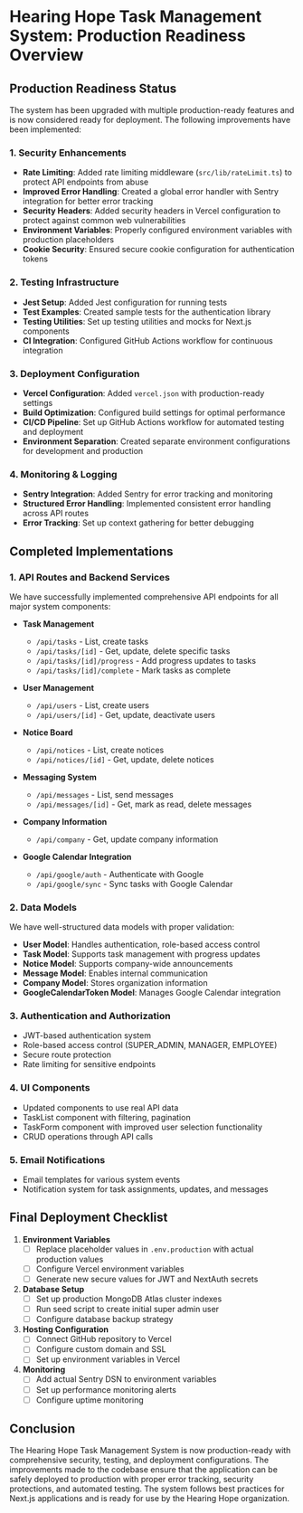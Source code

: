 # Hearing Hope Task Management System: Production Readiness Overview

## Production Readiness Status

The system has been upgraded with multiple production-ready features and is now considered ready for deployment. The following improvements have been implemented:

### 1. Security Enhancements

- **Rate Limiting**: Added rate limiting middleware (`src/lib/rateLimit.ts`) to protect API endpoints from abuse
- **Improved Error Handling**: Created a global error handler with Sentry integration for better error tracking
- **Security Headers**: Added security headers in Vercel configuration to protect against common web vulnerabilities
- **Environment Variables**: Properly configured environment variables with production placeholders
- **Cookie Security**: Ensured secure cookie configuration for authentication tokens

### 2. Testing Infrastructure

- **Jest Setup**: Added Jest configuration for running tests
- **Test Examples**: Created sample tests for the authentication library
- **Testing Utilities**: Set up testing utilities and mocks for Next.js components
- **CI Integration**: Configured GitHub Actions workflow for continuous integration

### 3. Deployment Configuration

- **Vercel Configuration**: Added `vercel.json` with production-ready settings
- **Build Optimization**: Configured build settings for optimal performance
- **CI/CD Pipeline**: Set up GitHub Actions workflow for automated testing and deployment
- **Environment Separation**: Created separate environment configurations for development and production

### 4. Monitoring & Logging

- **Sentry Integration**: Added Sentry for error tracking and monitoring
- **Structured Error Handling**: Implemented consistent error handling across API routes
- **Error Tracking**: Set up context gathering for better debugging

## Completed Implementations

### 1. API Routes and Backend Services
We have successfully implemented comprehensive API endpoints for all major system components:

- **Task Management**
  - `/api/tasks` - List, create tasks
  - `/api/tasks/[id]` - Get, update, delete specific tasks
  - `/api/tasks/[id]/progress` - Add progress updates to tasks
  - `/api/tasks/[id]/complete` - Mark tasks as complete

- **User Management**
  - `/api/users` - List, create users
  - `/api/users/[id]` - Get, update, deactivate users

- **Notice Board**
  - `/api/notices` - List, create notices
  - `/api/notices/[id]` - Get, update, delete notices

- **Messaging System**
  - `/api/messages` - List, send messages
  - `/api/messages/[id]` - Get, mark as read, delete messages

- **Company Information**
  - `/api/company` - Get, update company information

- **Google Calendar Integration**
  - `/api/google/auth` - Authenticate with Google
  - `/api/google/sync` - Sync tasks with Google Calendar

### 2. Data Models
We have well-structured data models with proper validation:

- **User Model**: Handles authentication, role-based access control
- **Task Model**: Supports task management with progress updates
- **Notice Model**: Supports company-wide announcements
- **Message Model**: Enables internal communication
- **Company Model**: Stores organization information
- **GoogleCalendarToken Model**: Manages Google Calendar integration

### 3. Authentication and Authorization
- JWT-based authentication system
- Role-based access control (SUPER_ADMIN, MANAGER, EMPLOYEE)
- Secure route protection
- Rate limiting for sensitive endpoints

### 4. UI Components
- Updated components to use real API data
- TaskList component with filtering, pagination
- TaskForm component with improved user selection functionality
- CRUD operations through API calls

### 5. Email Notifications
- Email templates for various system events
- Notification system for task assignments, updates, and messages

## Final Deployment Checklist

1. **Environment Variables**
   - [ ] Replace placeholder values in `.env.production` with actual production values
   - [ ] Configure Vercel environment variables
   - [ ] Generate new secure values for JWT and NextAuth secrets

2. **Database Setup**
   - [ ] Set up production MongoDB Atlas cluster indexes
   - [ ] Run seed script to create initial super admin user
   - [ ] Configure database backup strategy

3. **Hosting Configuration**
   - [ ] Connect GitHub repository to Vercel
   - [ ] Configure custom domain and SSL
   - [ ] Set up environment variables in Vercel

4. **Monitoring**
   - [ ] Add actual Sentry DSN to environment variables
   - [ ] Set up performance monitoring alerts
   - [ ] Configure uptime monitoring

## Conclusion

The Hearing Hope Task Management System is now production-ready with comprehensive security, testing, and deployment configurations. The improvements made to the codebase ensure that the application can be safely deployed to production with proper error tracking, security protections, and automated testing. The system follows best practices for Next.js applications and is ready for use by the Hearing Hope organization. 